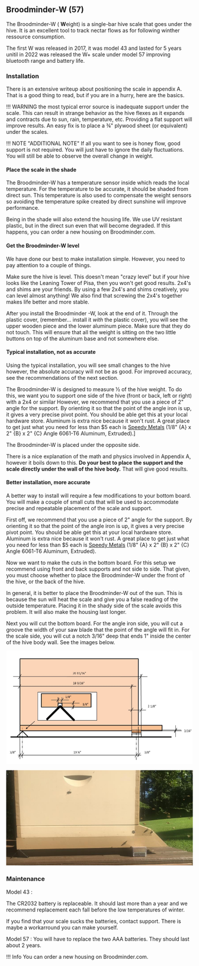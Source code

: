 
## Broodminder-W (57)



The Broodminder-W ( **W**eight) is a single-bar hive scale that goes under the hive. It is an excellent tool to track nectar flows as for following winther ressource consumption.

The first W was released in 2017, it was model 43 and lasted for 5 years unitil in 2022 was released the W+ scale under model 57 improving bluetooth range and battery life.




### Installation

There is an extensive writeup about positioning the scale in appendix A. That is a good thing to read, but if you are in a hurry, here are the basics.


!!! WARNING
    the most typical error source is inadequate support under the scale. This can result in strange behavior as the hive flexes as it expands and contracts due to sun, rain, temperature, etc. Providing a flat support will improve results. An easy fix is to place a ¾" plywood sheet (or equivalent) under the scales.

!!! NOTE "ADDITIONAL NOTE" 
    If all you want to see is honey flow, good support is not required. You will just have to ignore the daily fluctuations. You will still be able to observe the overall change in weight.


#### Place the scale in the shade

The Broodminder-W has a temperature sensor inside which reads the local temperature. For the temperature to be accurate, it should be shaded from direct sun. This temperature is also used to compensate the weight sensors so avoiding the temperature spike created by direct sunshine will improve performance.

Being in the shade will also extend the housing life. We use UV resistant plastic, but in the direct sun even that will become degraded. If this happens, you can order a new housing on Broodminder.com.

#### Get the Broodminder-W level

We have done our best to make installation simple. However, you need to pay attention to a couple of things.

Make sure the hive is level. This doesn't mean "crazy level" but if your hive looks like the Leaning Tower of Pisa, then you won't get good results. 2x4's and shims are your friends. By using a few 2x4's and shims creatively, you can level almost anything! We also find that screwing the 2x4's together makes life better and more stable.

After you install the Broodminder -W, look at the end of it. Through the plastic cover, (remember… install it _with_ the plastic cover), you will see the upper wooden piece and the lower aluminum piece. Make sure that they do not touch. This will ensure that all the weight is sitting on the two little buttons on top of the aluminum base and not somewhere else.

#### Typical installation, not as accurate

Using the typical installation, you will see small changes to the hive however, the absolute accuracy will not be as good. For improved accuracy, see the recommendations of the next section.

The Broodminder-W is designed to measure ½ of the hive weight. To do this, we want you to support one side of the hive (front or back, left or right) with a 2x4 or similar However, we recommend that you use a piece of 2" angle for the support. By orienting it so that the point of the angle iron is up, it gives a very precise pivot point. You should be able get this at your local hardware store. Aluminum is extra nice because it won't rust. A great place to get just what you need for less than $5 each is  <a href="https://www.speedymetals.com/pc-2186-8344-2-x-2-angle-6061-t6-aluminum-extruded.aspx" target="_blank">Speedy Metals</a> (1/8" {A} x 2" {B} x 2" {C} Angle 6061-T6 Aluminum, Extruded).]

The Broodminder-W is placed under the opposite side.

There is a nice explanation of the math and physics involved in Appendix A, however it boils down to this. **Do your best to place the support and the scale directly under the wall of the hive body.** That will give good results.

#### Better installation, more accurate 

A better way to install will require a few modifications to your bottom board. You will make a couple of small cuts that will be used to accommodate precise and repeatable placement of the scale and support.

First off, we recommend that you use a piece of 2" angle for the support. By orienting it so that the point of the angle iron is up, it gives a very precise pivot point. You should be able get this at your local hardware store. Aluminum is extra nice because it won't rust. A great place to get just what you need for less than $5 each is <a href="https://www.speedymetals.com/pc-2186-8344-2-x-2-angle-6061-t6-aluminum-extruded.aspx" target="_blank">Speedy Metals</a>  (1/8" {A} x 2" {B} x 2" {C} Angle 6061-T6 Aluminum, Extruded).

Now we want to make the cuts in the bottom board. For this setup we recommend using front and back supports and not side to side. That given, you must choose whether to place the Broodminder-W under the front of the hive, or the back of the hive.

In general, it is better to place the Broodminder-W out of the sun. This is because the sun will heat the scale and give you a false reading of the outside temperature. Placing it in the shady side of the scale avoids this problem. It will also make the housing last longer.

Next you will cut the bottom board. For the angle iron side, you will cut a groove the width of your saw blade that the point of the angle will fit in. For the scale side, you will cut a notch 3/16" deep that ends 1" inside the center of the hive body wall. See the images below.


![](./images/04_accurate_w_01.png#largeImg)

![](./images/04_accurate_w_02.png#largeImg)

### Maintenance

Model 43 : 

The CR2032 battery is replaceable. It should last more than a year and we recommend replacement each fall before the low temperatures of winter.

If you find that your scale sucks the batteries, contact support. There is maybe a workarround you can make yourself.

Model 57 : 
You will have to replace the two AAA batteries. They should last about 2 years.


!!! Info 
    You can order a new housing on Broodminder.com.
